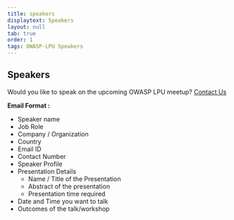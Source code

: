 ```yaml
---
title: speakers
displaytext: Speakers
layout: null
tab: true
order: 1
tags: OWASP-LPU Speakers
---
```


## Speakers

Would you like to speak on the upcoming OWASP LPU meetup? [Contact Us](mailto:kanigolla.likhith@owasp.org)

**Email Format :**

- Speaker name
- Job Role
- Company / Organization
- Country
- Email ID
- Contact Number
- Speaker Profile
- Presentation Details
    - Name / Title of the Presentation
    - Abstract of the presentation
    - Presentation time required
- Date and Time you want to talk
- Outcomes of the talk/workshop
